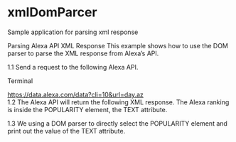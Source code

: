 # xmlDomParcer
Sample application for parsing xml response


Parsing Alexa API XML Response
This example shows how to use the DOM parser to parse the XML response from Alexa’s API.

1.1 Send a request to the following Alexa API.

Terminal

https://data.alexa.com/data?cli=10&url=day.az  
1.2 The Alexa API will return the following XML response. The Alexa ranking is inside the POPULARITY element, the TEXT attribute.

<!--
 Need more Alexa data?  Find our APIs here: https://aws.amazon.com/marketplace/seller-profile?id=4a9dbf38-88b1-4e87-a459-271154a77d2e 
-->
<ALEXA VER="0.9" URL="day.az/" HOME="0" AID="=" IDN="day.az/">
<SD>
<POPULARITY URL="day.az/" TEXT="5011" SOURCE="panel"/>
<REACH RANK="4815"/>
<RANK DELTA="+802"/>
<COUNTRY CODE="AZ" NAME="Azerbaijan" RANK="63"/>
</SD>
</ALEXA>
1.3 We using a DOM parser to directly select the POPULARITY element and print out the value of the TEXT attribute.

